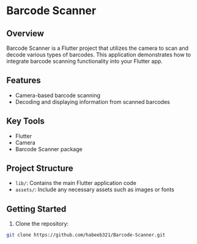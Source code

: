 # Barcode Scanner

## Overview

Barcode Scanner is a Flutter project that utilizes the camera to scan and decode various types of barcodes. This application demonstrates how to integrate barcode scanning functionality into your Flutter app.

## Features

- Camera-based barcode scanning
- Decoding and displaying information from scanned barcodes

## Key Tools

- Flutter
- Camera
- Barcode Scanner package

## Project Structure

- `lib/`: Contains the main Flutter application code
- `assets/`: Include any necessary assets such as images or fonts

## Getting Started

1. Clone the repository:

```bash
git clone https://github.com/habeeb321/Barcode-Scanner.git
